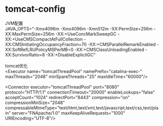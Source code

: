 # tomcat-config
JVM配置 <br/>
JAVA_OPTS="-Xms4096m -Xmx4096m -Xmn512m -XX:PermSize=256m -XX:MaxPermSize=256m -XX:+UseConcMarkSweepGC -XX:+UseCMSCompactAtFullCollection -XX:CMSInitiatingOccupancyFraction=70 -XX:+CMSParallelRemarkEnabled -XX:SoftRefLRUPolicyMSPerMB=0 -XX:+CMSClassUnloadingEnabled -XX:SurvivorRatio=8  -XX:+DisableExplicitGC" <br/>
 <br/>
tomcat优化 <br/>
\<Executor name="tomcatThreadPool" namePrefix="catalina-exec-" maxThreads="2048" minSpareThreads="25" maxIdleTime="60000"/> <br/>
<br/>
\<Connector executor="tomcatThreadPool" port="8080" protocol="HTTP/1.1" connectionTimeout="20000" enableLookups="false" 
           acceptCount="1024" redirectPort="8443" compression="on" compressionMinSize="2048" 
	         compressableMimeType="text/html,text/xml,text/javascript,text/css,text/plain"
	         server="FNApache/1.0" maxKeepAliveRequests="1000" URIEncoding="UTF-8"/> <br/>

